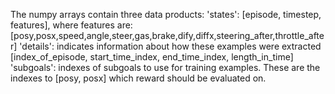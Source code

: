 The numpy arrays contain three data products:
'states':
 [episode, timestep, features], where features are: 
 [posy,posx,speed,angle,steer,gas,brake,dify,diffx,steering_after,throttle_after]
'details': indicates information about how these examples were extracted
[index_of_episode, start_time_index, end_time_index, length_in_time]
'subgoals': indexes of subgoals to use for training examples. These are the indexes to [posy, posx] which reward should be evaluated on. 
